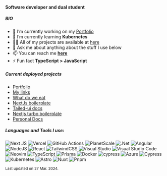 #### Software developer and dual student

##### BIO
- 🔭 I’m currently working on my [Portfolio](https://github.com/Alex289/Portfolio)
- 🌱 I’m currently learning **Kubernetes**
- 👨‍💻 All of my projects are available at [here](https://alexanderkonietzko.vercel.app/#projects)
- 💬 Ask me about anything about the stuff I use below
- 📫 You can reach me **[here](https://github.com/Alex289/Alex289/issues/new?assignees=Alex289&labels=Contact&template=contact-template.md&title=%5BContact%5D+Your-title-here)**
- ⚡ Fun fact **TypeScript > JavaScript**

##### Current deployed projects
- [Portfolio](https://alexanderkonietzko.vercel.app)
- [My links](https://alexanderkonietzko-links.vercel.app/)
- [What do we eat](https://what-do-we-eat.vercel.app)
- [NextJs boilerplate](https://next-js-boilerplate-sable.vercel.app/)
- [Tailed-ui docs](https://tailed-ui.vercel.app/)
- [Nextjs turbo boilerplate](https://nextjs-turbo-boilerplate.vercel.app/)
- [Personal Docs](https://alex-personal-docs.vercel.app/)

##### Languages and Tools I use:

<!-- https://github.com/alexandresanlim/Badges4-README.md-Profile -->

![Next JS](https://img.shields.io/badge/Next-black?style=for-the-badge&logo=next.js&logoColor=white)
![Vercel](https://img.shields.io/badge/vercel-%23000000.svg?style=for-the-badge&logo=vercel&logoColor=white)
![GitHub Actions](https://img.shields.io/badge/github%20actions-%232671E5.svg?style=for-the-badge&logo=githubactions&logoColor=white)
![PlanetScale](https://img.shields.io/badge/PlanetScale-%23000000.svg?style=for-the-badge&logo=planetscale&logoColor=white)
![.Net](https://img.shields.io/badge/.NET-5C2D91?style=for-the-badge&logo=.net&logoColor=white)
![Angular](https://img.shields.io/badge/angular-%23DD0031.svg?style=for-the-badge&logo=angular&logoColor=white)
![NodeJS](https://img.shields.io/badge/node.js-6DA55F?style=for-the-badge&logo=node.js&logoColor=white)
![React](https://img.shields.io/badge/react-%2320232a.svg?style=for-the-badge&logo=react&logoColor=%2361DAFB)
![TailwindCSS](https://img.shields.io/badge/tailwindcss-%2338B2AC.svg?style=for-the-badge&logo=tailwind-css&logoColor=white)
![Visual Studio](https://img.shields.io/badge/Visual%20Studio-5C2D91.svg?style=for-the-badge&logo=visual-studio&logoColor=white)
![Visual Studio Code](https://img.shields.io/badge/Visual%20Studio%20Code-0078d7.svg?style=for-the-badge&logo=visual-studio-code&logoColor=white)
![Neovim](https://img.shields.io/badge/NeoVim-%2357A143.svg?&style=for-the-badge&logo=neovim&logoColor=white)
![TypeScript](https://img.shields.io/badge/typescript-%23007ACC.svg?style=for-the-badge&logo=typescript&logoColor=white)
![Prisma](https://img.shields.io/badge/Prisma-3982CE?style=for-the-badge&logo=Prisma&logoColor=white)
![Docker](https://img.shields.io/badge/docker-%230db7ed.svg?style=for-the-badge&logo=docker&logoColor=white)
![cypress](https://img.shields.io/badge/-cypress-%23E5E5E5?style=for-the-badge&logo=cypress&logoColor=058a5e)
![Azure](https://img.shields.io/badge/azure-%230072C6.svg?style=for-the-badge&logo=microsoftazure&logoColor=white)
![Cypress](https://img.shields.io/badge/Cypress-17202C?style=for-the-badge&logo=cypress&logoColor=white)
![Kubernetes](https://img.shields.io/badge/kubernetes-326ce5.svg?&style=for-the-badge&logo=kubernetes&logoColor=white)
![Astro](https://img.shields.io/badge/Astro-0C1222?style=for-the-badge&logo=astro&logoColor=FDFDFE)
![Nuxt](https://img.shields.io/badge/nuxt%20js-00C58E?style=for-the-badge&logo=nuxtdotjs&logoColor=white)
![Pnpm](https://img.shields.io/badge/pnpm-yellow?style=for-the-badge&logo=pnpm&logoColor=white)

<sub>Last updated on 27 Mar. 2024.</sub>
